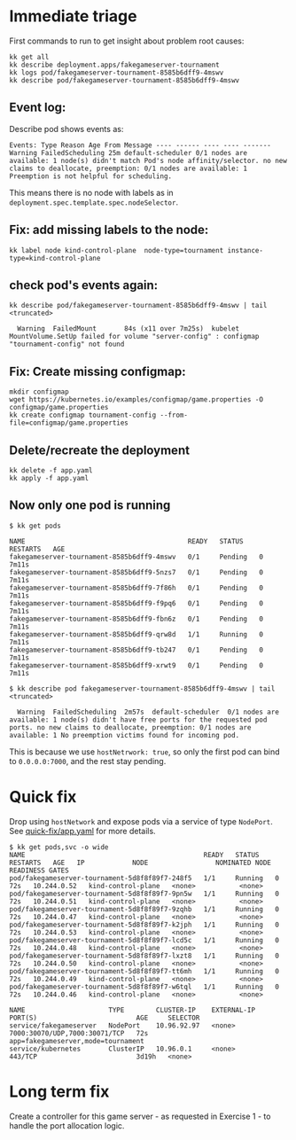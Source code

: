 # Immediate triage
First commands to run to get insight about problem root causes:
```
kk get all 
kk describe deployment.apps/fakegameserver-tournament
kk logs pod/fakegameserver-tournament-8585b6dff9-4mswv
kk describe pod/fakegameserver-tournament-8585b6dff9-4mswv
```
## Event log:
Describe pod shows events as:
```
Events: Type Reason Age From Message ---- ------ ---- ---- ------- Warning FailedScheduling 25m default-scheduler 0/1 nodes are available: 1 node(s) didn't match Pod's node affinity/selector. no new claims to deallocate, preemption: 0/1 nodes are available: 1 Preemption is not helpful for scheduling.
```
This means there is no node with labels as in `deployment.spec.template.spec.nodeSelector`.

## Fix: add missing labels to the node:
```
kk label node kind-control-plane  node-type=tournament instance-type=kind-control-plane
```

## check pod's events again:
```
kk describe pod/fakegameserver-tournament-8585b6dff9-4mswv | tail
<truncated>

  Warning  FailedMount       84s (x11 over 7m25s)  kubelet            MountVolume.SetUp failed for volume "server-config" : configmap "tournament-config" not found
```

## Fix: Create missing configmap:
```
mkdir configmap
wget https://kubernetes.io/examples/configmap/game.properties -O configmap/game.properties
kk create configmap tournament-config --from-file=configmap/game.properties 
```

## Delete/recreate the deployment
```
kk delete -f app.yaml
kk apply -f app.yaml
```

## Now only one pod is running
```
$ kk get pods

NAME                                         READY   STATUS    RESTARTS   AGE
fakegameserver-tournament-8585b6dff9-4mswv   0/1     Pending   0          7m11s
fakegameserver-tournament-8585b6dff9-5nzs7   0/1     Pending   0          7m11s
fakegameserver-tournament-8585b6dff9-7f86h   0/1     Pending   0          7m11s
fakegameserver-tournament-8585b6dff9-f9pq6   0/1     Pending   0          7m11s
fakegameserver-tournament-8585b6dff9-fbn6z   0/1     Pending   0          7m11s
fakegameserver-tournament-8585b6dff9-qrw8d   1/1     Running   0          7m11s
fakegameserver-tournament-8585b6dff9-tb247   0/1     Pending   0          7m11s
fakegameserver-tournament-8585b6dff9-xrwt9   0/1     Pending   0          7m11s

$ kk describe pod fakegameserver-tournament-8585b6dff9-4mswv | tail
<truncated>

  Warning  FailedScheduling  2m57s  default-scheduler  0/1 nodes are available: 1 node(s) didn't have free ports for the requested pod ports. no new claims to deallocate, preemption: 0/1 nodes are available: 1 No preemption victims found for incoming pod.
```
This is because we use `hostNetrwork: true`, so only the first pod can bind to `0.0.0.0:7000`, and the rest stay pending.

# Quick fix
Drop using `hostNetwork` and expose pods via a service of type `NodePort`. See [quick-fix/app.yaml](quick-fix/app.yaml) for more details.

```
$ kk get pods,svc -o wide
NAME                                             READY   STATUS    RESTARTS   AGE   IP            NODE                 NOMINATED NODE   READINESS GATES
pod/fakegameserver-tournament-5d8f8f89f7-248f5   1/1     Running   0          72s   10.244.0.52   kind-control-plane   <none>           <none>
pod/fakegameserver-tournament-5d8f8f89f7-9pn5w   1/1     Running   0          72s   10.244.0.51   kind-control-plane   <none>           <none>
pod/fakegameserver-tournament-5d8f8f89f7-9zqhb   1/1     Running   0          72s   10.244.0.47   kind-control-plane   <none>           <none>
pod/fakegameserver-tournament-5d8f8f89f7-k2jph   1/1     Running   0          72s   10.244.0.53   kind-control-plane   <none>           <none>
pod/fakegameserver-tournament-5d8f8f89f7-lcd5c   1/1     Running   0          72s   10.244.0.48   kind-control-plane   <none>           <none>
pod/fakegameserver-tournament-5d8f8f89f7-lxzt8   1/1     Running   0          72s   10.244.0.50   kind-control-plane   <none>           <none>
pod/fakegameserver-tournament-5d8f8f89f7-tt6mh   1/1     Running   0          72s   10.244.0.49   kind-control-plane   <none>           <none>
pod/fakegameserver-tournament-5d8f8f89f7-w6tql   1/1     Running   0          72s   10.244.0.46   kind-control-plane   <none>           <none>

NAME                     TYPE        CLUSTER-IP    EXTERNAL-IP   PORT(S)                         AGE     SELECTOR
service/fakegameserver   NodePort    10.96.92.97   <none>        7000:30070/UDP,7000:30071/TCP   72s     app=fakegameserver,mode=tournament
service/kubernetes       ClusterIP   10.96.0.1     <none>        443/TCP                         3d19h   <none>
```

# Long term fix
Create a controller for this game server - as requested in Exercise 1 - to handle the port allocation logic.
